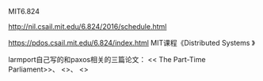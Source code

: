 MIT6.824

http://nil.csail.mit.edu/6.824/2016/schedule.html

https://pdos.csail.mit.edu/6.824/index.html
MIT课程《Distributed Systems 》

larmport自己写的和paxos相关的三篇论文：
<< The Part-Time Parliament>>、
<<Paxos made simple>>、
<<Fast Paxos>>